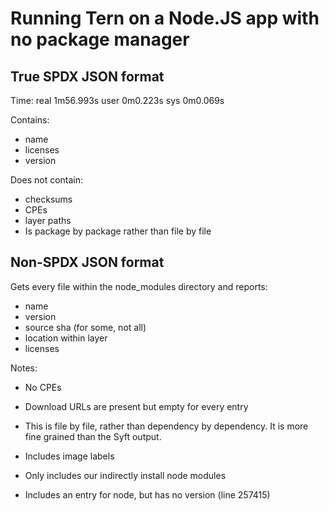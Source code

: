 # Running Tern on a Node.JS app with no package manager

## True SPDX JSON format
Time:
real    1m56.993s
user    0m0.223s
sys     0m0.069s

Contains:
* name
* licenses
* version

Does not contain:
* checksums
* CPEs
* layer paths
* Is package by package rather than file by file

## Non-SPDX JSON format
Gets every file within the node_modules directory and reports:
* name
* version
* source sha (for some, not all)
* location within layer
* licenses

Notes:
* No CPEs
* Download URLs are present but empty for every entry
* This is file by file, rather than dependency by dependency. It is more fine
  grained than the Syft output.

* Includes image labels

* Only includes our indirectly install node modules

* Includes an entry for node, but has no version (line 257415)

